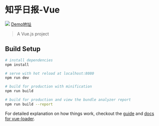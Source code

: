 # 知乎日报-Vue
![](http://od88oby20.bkt.clouddn.com/Snip20170614_1.png)
[Demo地址](http://zhihu-daily.com:8080/#/)
> A Vue.js project

## Build Setup

``` bash
# install dependencies
npm install

# serve with hot reload at localhost:8080
npm run dev

# build for production with minification
npm run build

# build for production and view the bundle analyzer report
npm run build --report
```

For detailed explanation on how things work, checkout the [guide](http://vuejs-templates.github.io/webpack/) and [docs for vue-loader](http://vuejs.github.io/vue-loader).
